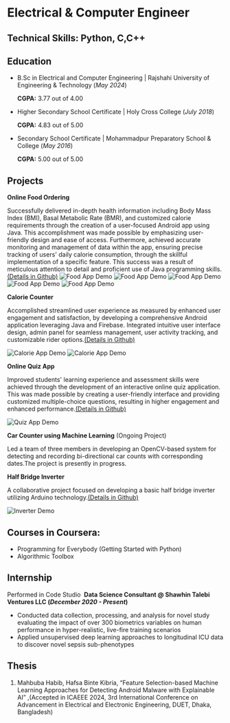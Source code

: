 # Electrical & Computer Engineer
## Technical Skills: Python, C,C++
## Education
- B.Sc in Electrical and Computer Engineering | Rajshahi University of Engineering & Technology (_May 2024_)
  
  **CGPA:** 3.77 out of 4.00           		
- Higher Secondary School Certificate	| Holy Cross College (_July 2018_)
  
  **CGPA:** 4.83 out of 5.00           		
- Secondary School Certificate | Mohammadpur Preparatory School & College (_May 2016_)
  
  **CGPA:** 5.00 out of 5.00  
  
## Projects
**Online Food Ordering**

Successfully delivered in-depth health information including Body Mass Index (BMI), Basal Metabolic Rate (BMR), and customized calorie requirements through the creation of a user-focused Android app using Java. This accomplishment was made possible by emphasizing user-friendly design and ease of access. Furthermore, achieved accurate monitoring and management of data within the app, ensuring precise tracking of users' daily calorie consumption, through the skillful implementation of a specific feature. This success was a result of meticulous attention to detail and proficient use of Java programming skills.[(Details in Github)](https://github.com/mahbuba26/FoodAppNew)
![Food App Demo](/order1.png)
![Food App Demo](/order2.png)
![Food App Demo](/order3.png)
![Food App Demo](/order4.png)
![Food App Demo](/order5.png)

**Calorie Counter**

Accomplished streamlined user experience as measured by enhanced user engagement and satisfaction, by developing a comprehensive Android application leveraging Java and Firebase. Integrated intuitive user interface design, admin panel for seamless management, user activity tracking, and customizable rider options.[(Details in Github)](https://github.com/mahbuba26/Diet-Care)

![Calorie App Demo](/ff1.png)
![Calorie App Demo](/assets/ff3.png)

**Online Quiz App**

Improved students' learning experience and assessment skills were achieved through the development of an interactive online quiz application. This was made possible by creating a user-friendly interface and providing customized multiple-choice questions, resulting in higher engagement and enhanced performance.[(Details in Github)](https://github.com/mahbuba26/Online-Quiz)

![Quiz App Demo](/quix.png)

**Car Counter using Machine Learning**
(Ongoing Project)

Led a team of three members in developing an OpenCV-based system for detecting and recording bi-directional car counts with corresponding dates.The project is presently in progress.


**Half Bridge Inverter**

A collaborative project focused on developing a basic half bridge inverter utilizing Arduino technology.[(Details in Github)](https://github.com/mahbuba26/Half-bridge-inverter)

![Inverter Demo](/erter.png)

## Courses in Coursera:
* Programming for Everybody (Getting Started with Python)
* Algorithmic Toolbox
  

## Internship
Performed in Code Studio 
![]()
**Data Science Consultant @ Shawhin Talebi Ventures LLC (_December 2020 - Present_)**
- Conducted data collection, processing, and analysis for novel study evaluating the impact of over 300 biometrics variables on human performance in hyper-realistic, live-fire training scenarios
- Applied unsupervised deep learning approaches to longitudinal ICU data to discover novel sepsis sub-phenotypes


## Thesis
1. Mahbuba Habib, Hafsa Binte Kibria, “Feature Selection-based Machine Learning Approaches for Detecting Android Malware with Explainable AI” ,(Accepted in ICAEEE
2024, 3rd International Conference on Advancement in Electrical and Electronic Engineering, DUET, Dhaka, Bangladesh) 

